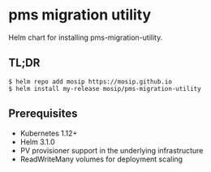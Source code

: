 # pms migration utility

Helm chart for installing pms-migration-utility.

## TL;DR

```console
$ helm repo add mosip https://mosip.github.io
$ helm install my-release mosip/pms-migration-utility
```
## Prerequisites

- Kubernetes 1.12+
- Helm 3.1.0
- PV provisioner support in the underlying infrastructure
- ReadWriteMany volumes for deployment scaling